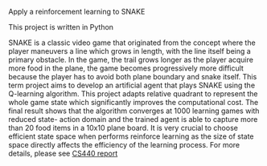 
Apply a reinforcement learning to SNAKE

This project is written in Python

SNAKE is a classic video game that originated from the concept where the player maneuvers a line which grows in length, with the line itself being a primary obstacle. In the game, the trail grows longer as the player acquire more food in the plane, the game becomes progressively more difficult because the player has to avoid both plane boundary and snake itself. This term project aims to develop an artificial agent that plays SNAKE using the Q-learning algorithm. This project adapts relative quadrant to represent the whole game state which significantly improves the computational cost. The final result shows that the algorithm converges at 1000 learning games with reduced state- action domain and the trained agent is able to capture more than 20 food items in a 10x10 plane board. It is very crucial to choose efficient state space when performs reinforce learning as the size of state space directly affects the efficiency of the learning process. For more details, please see [CS440 report](CS440_Project_paper.pdf)
